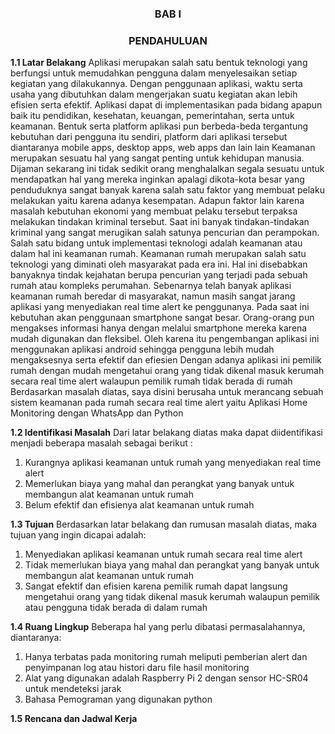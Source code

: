 <h3 align="center">BAB I</h3>

<h3 align="center">PENDAHULUAN</h3>

**1.1 Latar Belakang**
Aplikasi merupakan salah satu bentuk teknologi yang berfungsi untuk memudahkan pengguna dalam menyelesaikan setiap kegiatan yang dilakukannya. Dengan penggunaan aplikasi, waktu serta usaha yang dibutuhkan dalam mengerjakan suatu kegiatan akan lebih efisien serta efektif. Aplikasi dapat di implementasikan pada bidang apapun baik itu pendidikan, kesehatan, keuangan, pemerintahan, serta untuk keamanan. Bentuk serta platform aplikasi pun berbeda-beda tergantung kebutuhan dari pengguna itu sendiri, platform dari aplikasi tersebut diantaranya mobile apps, desktop apps, web apps dan lain lain
Keamanan merupakan sesuatu hal yang sangat penting untuk kehidupan manusia. Dijaman sekarang ini tidak sedikit orang menghalalkan segala sesuatu untuk mendapatkan hal yang mereka inginkan apalagi dikota-kota besar yang penduduknya sangat banyak karena salah satu faktor yang membuat pelaku melakukan yaitu karena adanya kesempatan. Adapun faktor lain karena masalah kebutuhan ekonomi yang membuat pelaku tersebut terpaksa melakukan tindakan kriminal tersebut. Saat ini banyak tindakan-tindakan kriminal yang sangat merugikan salah satunya pencurian dan perampokan. 
Salah satu bidang untuk implementasi teknologi adalah keamanan atau dalam hal ini keamanan rumah. Keamanan rumah merupakan salah satu teknologi yang diminati oleh masyarakat pada era ini. Hal ini disebabkan banyaknya tindak kejahatan berupa pencurian yang terjadi pada sebuah rumah atau kompleks perumahan. Sebenarnya telah banyak aplikasi keamanan rumah beredar di masyarakat, namun masih sangat jarang aplikasi yang menyediakan real time alert ke penggunanya.
Pada saat ini kebutuhan akan penggunaan smartphone sangat besar. Orang-orang pun mengakses informasi hanya dengan melalui smartphone mereka karena mudah digunakan dan fleksibel. Oleh karena itu pengembangan aplikasi ini menggunakan aplikasi android sehingga pengguna lebih mudah mengaksesnya serta efektif dan efiesien
Dengan adanya aplikasi ini pemilik rumah dengan mudah mengetahui orang yang tidak dikenal masuk kerumah secara real time alert walaupun pemilik rumah tidak berada di rumah 
Berdasarkan masalah diatas, saya disini berusaha untuk merancang sebuah sistem keamanan pada rumah secara real time alert yaitu Aplikasi Home Monitoring dengan WhatsApp dan Python

**1.2 Identifikasi Masalah**
Dari latar belakang diatas maka dapat diidentifikasi menjadi beberapa masalah sebagai berikut :

1.	Kurangnya aplikasi keamanan untuk rumah yang menyediakan real time alert
2.	Memerlukan biaya yang mahal dan perangkat yang banyak untuk membangun alat keamanan untuk rumah
3.	Belum efektif dan efisienya alat keamanan untuk rumah

**1.3 Tujuan**
Berdasarkan latar belakang dan rumusan masalah diatas, maka tujuan yang ingin dicapai adalah:

1.	Menyediakan aplikasi keamanan untuk rumah secara real time alert
2.	Tidak memerlukan biaya yang mahal dan perangkat yang banyak untuk membangun alat keamanan untuk rumah
3.	Sangat efektif dan efisien karena pemilik rumah dapat langsung mengetahui orang yang tidak dikenal masuk kerumah walaupun pemilik atau pengguna tidak berada di dalam rumah

**1.4 Ruang Lingkup**
Beberapa hal yang perlu dibatasi permasalahannya, diantaranya:

1.	Hanya terbatas pada monitoring rumah meliputi pemberian alert dan penyimpanan log atau histori daru file hasil monitoring
2.	Alat yang digunakan adalah Raspberry Pi 2 dengan sensor HC-SR04 untuk mendeteksi jarak
3.	Bahasa Pemograman yang digunakan python

**1.5 Rencana dan Jadwal Kerja**



